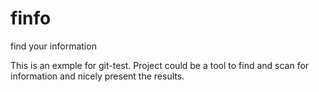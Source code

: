 # finfo
find your information

This is an exmple for git-test.
Project could be a tool to find and scan for information
and nicely present the results.


